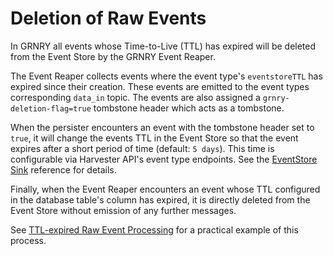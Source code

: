 # Deletion of Raw Events

In GRNRY all events whose Time-to-Live \(TTL\) has expired will be deleted from the Event Store by the GRNRY Event Reaper. 

The Event Reaper collects events where the event type's `eventstoreTTL` has expired since their creation. These events are emitted to the event types corresponding `data_in` topic. The events are also assigned a `grnry-deletion-flag=true` tombstone header which acts as a tombstone.

When the persister encounters an event with the tombstone header set to `true`, it will change the events TTL in the Event Store so that the event expires after a short period of time \(default: `5 days`\). This time is configurable via Harvester API's event type endpoints. See the [EventStore Sink](../data-in/eventstore-sink.md#eventstore-batch-sink) reference for details.

Finally, when the Event Reaper encounters an event whose TTL configured in the database table's column has expired, it is directly deleted from the Event Store without emission of any further messages.

See [TTL-expired Raw Event Processing](../../../learning-grnry-1/data-in/best-practices-1/ttl-expired-raw-event-processing.md) for a practical example of this process.

